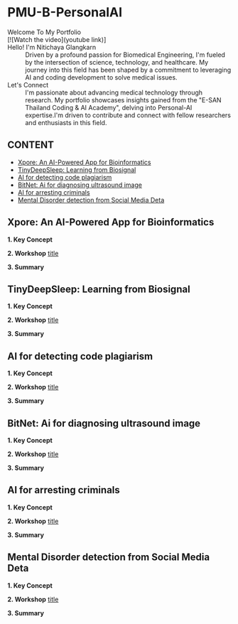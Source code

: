 PMU-B-PersonalAI
======

<dl>

  <dt>Welcome To My Portfolio</dt>
  [![Watch the video](youtube link)]
  
  <dt>Hello! I'm Nitichaya Glangkarn </dt>
  <dd> Driven by a profound passion for Biomedical Engineering, I'm fueled by the intersection of science, technology, and healthcare. My journey into this field has been shaped by a commitment to leveraging AI and coding development to solve medical issues.  </dd>

  <dt>Let's Connect </dt>
  <dd>I'm passionate about advancing medical technology through research. My portfolio showcases insights gained from the "E-SAN Thailand Coding & AI Academy", delving into Personal-AI expertise.I'm driven to contribute and connect with fellow researchers and enthusiasts in this field. </dd>


</dl>

## CONTENT
* [Xpore: An AI-Powered App for Bioinformatics](#Xpore)
* [TinyDeepSleep: Learning from Biosignal](#TinyDeepSleep)
* [AI for detecting code plagiarism](#CodePlagiarism)
* [BitNet: Ai for diagnosing ultrasound image](#BitNet)
* [AI for arresting criminals](#ArrestingCriminal)
* [Mental Disorder detection from Social Media Deta](#Mentaldetection)

<a name="Xpore"></a>
## Xpore: An AI-Powered App for Bioinformatics
**1. Key Concept**

**2. Workshop**
[title](https://example.com)

**3. Summary**

<a name="TinyDeepSleep"></a>
## TinyDeepSleep: Learning from Biosignal
**1. Key Concept**

**2. Workshop**
[title](https://example.com)

**3. Summary**

<a name="CodePlagiarism"></a>
## AI for detecting code plagiarism
**1. Key Concept**

**2. Workshop**
[title](https://example.com)

**3. Summary**

<a name="BitNet"></a>
## BitNet: Ai for diagnosing ultrasound image
**1. Key Concept**

**2. Workshop**
[title](https://example.com)

**3. Summary**

<a name="ArrestingCriminal"></a>
## AI for arresting criminals
**1. Key Concept**

**2. Workshop**
[title](https://example.com)

**3. Summary**

<a name="Mentaldetection"></a>
## Mental Disorder detection from Social Media Deta
**1. Key Concept**

**2. Workshop**
[title](https://example.com)

**3. Summary**

